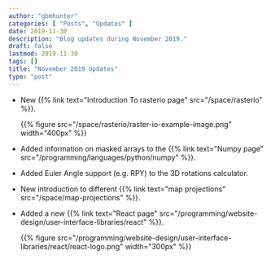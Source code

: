 ```yaml
---
author: "gbmhunter"
categories: [ "Posts", "Updates" ]
date: 2019-11-30
description: "Blog updates during November 2019."
draft: false
lastmod: 2019-11-30
tags: []
title: "November 2019 Updates"
type: "post"
---
```


* New {{% link text="Introduction To rasterio page" src="/space/rasterio" %}}.

    {{% figure src="/space/rasterio/raster-io-example-image.png" width="400px" %}}

* Added information on masked arrays to the {{% link text="Numpy page" src="/programming/languages/python/numpy" %}}.

* Added Euler Angle support (e.g. RPY) to the 3D rotations calculator.

* New introduction to different {{% link text="map projections" src="/space/map-projections" %}}.

* Added a new {{% link text="React page" src="/programming/website-design/user-interface-libraries/react" %}}.

    {{% figure src="/programming/website-design/user-interface-libraries/react/react-logo.png" width="300px" %}}